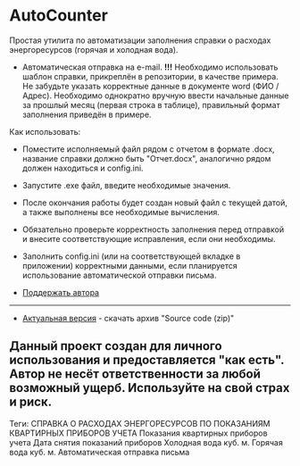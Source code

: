# AutoCounter
Простая утилита по автоматизации заполнения справки о расходах энергоресурсов (горячая и холодная вода). 
+ Автоматическая отправка на e-mail.
**!!!** Необходимо использовать шаблон справки, прикреплён в репозитории, в качестве примера. 
Не забудьте указать корректные данные в документе word (ФИО / Адрес). 
Необходимо однократно вручную ввести начальные данные за прошлый месяц (первая строка в таблице), правильный формат заполнения приведён в примере.

Как использовать:
- Поместите исполняемый файл рядом с отчетом в формате .docx, название справки должно быть "Отчет.docx", аналогично рядом должен находиться и config.ini.
- Запустите .exe файл, введите необходимые значения.
- После окончания работы будет создан новый файл с текущей датой, а также выполнены все необходимые вычисления. 
- Обязательно проверьте корректность заполнения перед отправкой и внесите соответствующие исправления, если они необходимы.
- Заполнить config.ini (или на соответствующей вкладке в приложении) корректными данными, если планируется использование автоматической отправки письма. 

- [Поддержать автора](https://yoomoney.ru/to/410018929443837)
---
- [Актуальная версия](https://github.com/Rostezkiy/AutoCounter/releases/latest) - скачать архив "Source code (zip)"

Данный проект создан для личного использования и предоставляется "как есть". Автор не несёт ответственности за любой возможный ущерб. Используйте на свой страх и риск.
---
Теги:
СПРАВКА О РАСХОДАХ ЭНЕРГОРЕСУРСОВ ПО ПОКАЗАНИЯМ КВАРТИРНЫХ ПРИБОРОВ УЧЕТА
Показания квартирных приборов учета
Дата снятия показаний приборов
Холодная вода куб. м.
Горячая вода куб. м.
Автоматическая отправка письма
